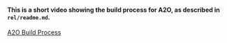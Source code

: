 #### This is a short video showing the build process for A2O, as described in ```rel/readme.md```.

[A2O Build Process](https://drive.google.com/file/d/1pnQPitj_bAIfMufECAyA3CQfx0bt8UYB/view?usp=sharing)
